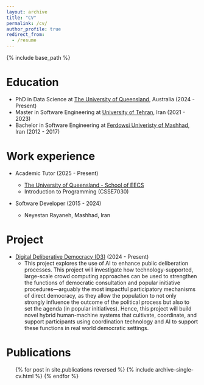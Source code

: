 ```yaml
---
layout: archive
title: "CV"
permalink: /cv/
author_profile: true
redirect_from:
  - /resume
---
```


{% include base_path %}

Education
======
* PhD in Data Science at [The University of Queensland](https://uq.edu.au/), Australia  (2024 - Present)
* Master in Software Engineering at [University of Tehran](https://ut.ac.ir), Iran  (2021 - 2023)
* Bachelor in Software Engineering at [Ferdowsi Univeristy of Mashhad](https://um.ac.ir), Iran  (2012 - 2017)

Work experience
======
* Academic Tutor  (2025 - Present)
  * [The University of Queensland - School of EECS](https://eecs.uq.edu.au)
  * Introduction to Programming (CSSE7030)

* Software Developer  (2015 - 2024)
  * Neyestan Rayaneh, Mashhad, Iran
 
Project
======
* [Digital Deliberative Democracy (D3)](https://d3-project.ch) (2024 - Present)
  * This project explores the use of AI to enhance public deliberation processes. This project will investigate how technology-supported, large-scale crowd computing approaches can be used to strengthen the functions of democratic consultation and popular initiative procedures—arguably the most impactful participatory mechanisms of direct democracy, as they allow the population to not only strongly influence the outcome of the political process but also to set the agenda (in popular initiatives). Hence, this project will build novel hybrid human-machine systems that cultivate, coordinate, and support participants using coordination technology and AI to support these functions in real world democratic settings.

Publications
======
  <ul>{% for post in site.publications reversed %}
    {% include archive-single-cv.html %}
  {% endfor %}</ul>
